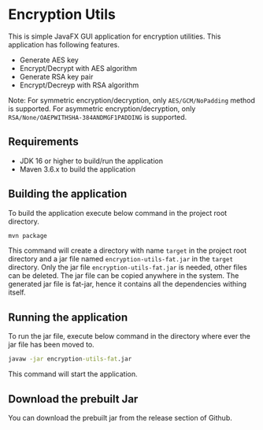 # Encryption Utils
This is simple JavaFX GUI application for encryption utilities. This application has following features.

- Generate AES key
- Encrypt/Decrypt with AES algorithm
- Generate RSA key pair
- Encrypt/Decreyp with RSA algorithm

Note: For symmetric encryption/decryption, only `AES/GCM/NoPadding` method is supported. For asymmetric encryption/decryption, only `RSA/None/OAEPWITHSHA-384ANDMGF1PADDING` is supported.

## Requirements
- JDK 16 or higher to build/run the application
- Maven 3.6.x to build the application

## Building the application
To build the application execute below command in the project root directory.

```cmd
mvn package
```

This command will create a directory with name `target` in the project root directory and a jar file named `encryption-utils-fat.jar` in the `target` directory. Only the jar file `encryption-utils-fat.jar` is needed, other files can be deleted. The jar file can be copied anywhere in the system. The generated jar file is fat-jar, hence it contains all the
dependencies withing itself.

## Running the application
To run the jar file, execute below command in the directory where ever the jar file has been moved to.

```cmd
javaw -jar encryption-utils-fat.jar
```

This command will start the application.

## Download the prebuilt Jar
You can download the prebuilt jar from the release section of Github.
